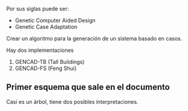 Por sus siglas puede ser:
- Genetic Computer Aided Design 
- Genetic Case Adaptation

Crear un algoritmo para la generación de un sistema basado en casos.

Hay dos implementaciones 
1. GENCAD-TB (Tall Buildings)
2. GENCAD-FS (Feng Shui)

## Primer esquema que sale en el documento 

Casi es un árbol, tiene dos posibles interpretaciones. 


